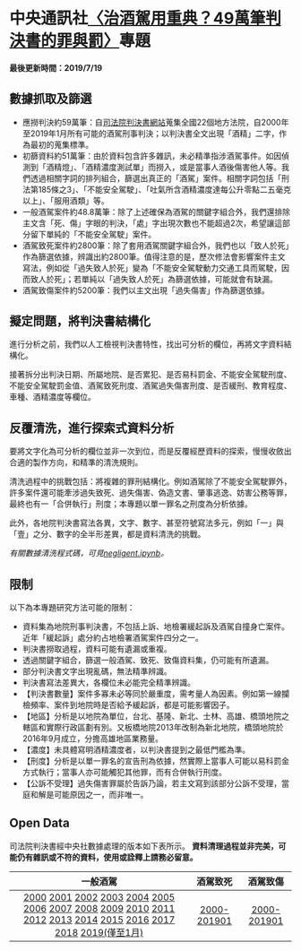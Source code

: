 # 中央通訊社[〈治酒駕用重典？49萬筆判決書的罪與罰〉](https://www.cna.com.tw/project/20190719-drunkdriving/)專題

#### 最後更新時間：2019/7/19

## 數據抓取及篩選

- 應撈判決約59萬筆：自[司法院判決書網站](https://law.judicial.gov.tw/FJUD/default.aspx)蒐集全國22個地方法院，自2000年至2019年1月所有可能的酒駕刑事判決；以判決書全文出現「酒精」二字，作為最初的蒐集標準。
- 初篩資料約51萬筆：由於資料包含許多雜訊，未必精準指涉酒駕事件。如因偵測到「酒精燈」、「酒精濃度測試單」而撈入，或是當事人酒後傷害他人等。我們透過相關字詞的排列組合，篩選出真正的「酒駕」案件。相關字詞包括「刑法第185條之3」、「不能安全駕駛」、「吐氣所含酒精濃度達每公升零點二五毫克以上」、「服用酒類」等。
- 一般酒駕案件約48.8萬筆：除了上述確保為酒駕的關鍵字組合外，我們還排除主文含「死、傷」字眼的判決，「處」字出現次數也不能超過2次，希望讓這部分留下單純的「不能安全駕駛」案件。
- 酒駕致死案件約2800筆：除了套用酒駕關鍵字組合外，我們也以「致人於死」作為篩選依據，辨識出約2800筆。值得注意的是，歷次修法會影響案件主文寫法，例如從「過失致人於死」變為「不能安全駕駛動力交通工具而駕駛，因而致人於死」；若單純以「過失致人於死」為篩選依據，可能就會有缺漏。
- 酒駕致傷案件約5200筆：我們以主文出現「過失傷害」作為篩選依據。

## 擬定問題，將判決書結構化

進行分析之前，我們以人工檢視判決書特性，找出可分析的欄位，再將文字資料結構化。

接著拆分出判決日期、所屬地院、是否累犯、是否易科罰金、不能安全駕駛刑度、不能安全駕駛罰金值、酒駕致死刑度、酒駕過失傷害刑度、是否緩刑、教育程度、車種、酒精濃度等欄位。

## 反覆清洗，進行探索式資料分析

要將文字化為可分析的欄位並非一次到位，而是反覆經歷資料的探索，慢慢收斂出合適的製作方向，和精準的清洗規則。

清洗過程中的挑戰包括：將複雜的罪刑結構化。例如酒駕除了不能安全駕駛罪外，許多案件還可能牽涉過失致死、過失傷害、偽造文書、肇事逃逸、妨害公務等罪，最終也有一「合併執行」刑度；本專題以單一罪名之刑度為分析依據。

此外，各地院判決書寫法各異，文字、數字、甚至符號寫法多元，例如「一」與「壹」之分、數字的全半形差異，都是資料清洗的挑戰。

*有關數據清洗程式碼，可見[negligent.ipynb](https://github.com/cnaweb2009/drunkDrive/blob/master/negligent.ipynb)。*

## 限制

以下為本專題研究方法可能的限制：

- 資料集為地院刑事判決書，不包括上訴、地檢署緩起訴及酒駕自撞身亡案件。近年「緩起訴」處分約占地檢署酒駕案件四分之一。
- 判決書撈取過程，資料可能有遺漏或重複。
- 透過關鍵字組合，篩選一般酒駕、致死、致傷資料集，仍可能有所遺漏。
- 部分判決書文字出現亂碼，無法精準辨識。
- 判決書寫法差異大，各欄位未必能完全精準辨識。
- 【判決書數量】案件多寡未必等同於嚴重度，需考量人為因素。例如第一線攔檢頻率、案件到地院時是否給予緩起訴，都是可能影響因子。
- 【地區】分析是以地院為單位，台北、基隆、新北、士林、高雄、橋頭地院之轄區和實際行政區劃有別。又板橋地院2013年改制為新北地院，橋頭地院於2016年9月成立，分擔高雄地區業務量。
- 【濃度】未具體寫明酒精濃度者，以判決書提到之最低門檻為準。
- 【刑度】分析是以單一罪名的宣告刑為依據，然實際上當事人可能以易科罰金方式執行；當事人亦可能觸犯其他罪，而有合併執行刑度。
- 【公訴不受理】過失傷害罪屬於告訴乃論，若主文寫到該部分公訴不受理，當庭和解是可能原因之一，而非唯一。

## Open Data

司法院判決書經中央社數據處理的版本如下表所示。
**資料清理過程並非完美，可能仍有雜訊或不符的資料，使用或詮釋上請務必留意。**

| 一般酒駕 | 酒駕致死 | 酒駕致傷 |
| :----: | :----: |:----: |
|  [2000](https://www.cna.com.tw/project/drunkdrivingDownload/drunkDrive_2000.csv) [2001](https://www.cna.com.tw/project/drunkdrivingDownload/drunkDrive_2001.csv) [2002](https://www.cna.com.tw/project/drunkdrivingDownload/drunkDrive_2002.csv) [2003](https://www.cna.com.tw/project/drunkdrivingDownload/drunkDrive_2003.csv) [2004](https://www.cna.com.tw/project/drunkdrivingDownload/drunkDrive_2004.csv) [2005](https://www.cna.com.tw/project/drunkdrivingDownload/drunkDrive_2005.csv) [2006](https://www.cna.com.tw/project/drunkdrivingDownload/drunkDrive_2006.csv) [2007](https://www.cna.com.tw/project/drunkdrivingDownload/drunkDrive_2007.csv) [2008](https://www.cna.com.tw/project/drunkdrivingDownload/drunkDrive_2008.csv) [2009](https://www.cna.com.tw/project/drunkdrivingDownload/drunkDrive_2009.csv) [2010](https://www.cna.com.tw/project/drunkdrivingDownload/drunkDrive_2010.csv) [2011](https://www.cna.com.tw/project/drunkdrivingDownload/drunkDrive_2011.csv) [2012](https://www.cna.com.tw/project/drunkdrivingDownload/drunkDrive_2012.csv) [2013](https://www.cna.com.tw/project/drunkdrivingDownload/drunkDrive_2013.csv) [2014](https://www.cna.com.tw/project/drunkdrivingDownload/drunkDrive_2014.csv) [2015](https://www.cna.com.tw/project/drunkdrivingDownload/drunkDrive_2015.csv) [2016](https://www.cna.com.tw/project/drunkdrivingDownload/drunkDrive_2016.csv) [2017](https://www.cna.com.tw/project/drunkdrivingDownload/drunkDrive_2017.csv) [2018](https://www.cna.com.tw/project/drunkdrivingDownload/drunkDrive_2018.csv) [2019(僅至1月)](https://www.cna.com.tw/project/drunkdrivingDownload/drunkDrive_2019.csv)| [2000-201901](https://www.cna.com.tw/project/drunkdrivingDownload/fatal_export.csv) | [2000-201901](https://www.cna.com.tw/project/drunkdrivingDownload/hurt_export.csv) |

